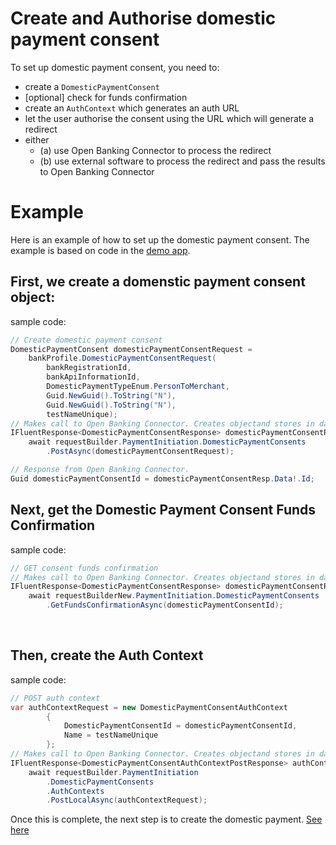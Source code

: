 # Create and Authorise domestic payment consent

To set up domestic payment consent, you need to:
- create a `DomesticPaymentConsent`
- [optional] check for funds confirmation
- create an `AuthContext` which generates an auth URL
- let the user authorise the consent using the URL which will generate a redirect
- either
    - (a) use Open Banking Connector to process the redirect
    - (b) use external software to process the redirect and pass the results to Open Banking Connector


# Example
Here is an example of how to set up the domestic payment consent. The example is based on code in the [demo app](../../../src/OpenBanking.ConsoleApp.Connector.CreateDomesticPaymentConsent/DomesticPaymentConsentMethods.cs#39).

## First, we create a domenstic payment consent object:
sample code: <br />
```csharp
// Create domestic payment consent
DomesticPaymentConsent domesticPaymentConsentRequest =
    bankProfile.DomesticPaymentConsentRequest(
        bankRegistrationId,
        bankApiInformationId,
        DomesticPaymentTypeEnum.PersonToMerchant,
        Guid.NewGuid().ToString("N"),
        Guid.NewGuid().ToString("N"),
        testNameUnique);
// Makes call to Open Banking Connector. Creates objectand stores in database.
IFluentResponse<DomesticPaymentConsentResponse> domesticPaymentConsentResp =
    await requestBuilder.PaymentInitiation.DomesticPaymentConsents
        .PostAsync(domesticPaymentConsentRequest);

// Response from Open Banking Connector.
Guid domesticPaymentConsentId = domesticPaymentConsentResp.Data!.Id;
```


## Next, get the Domestic Payment Consent Funds Confirmation 
sample code:
```csharp
// GET consent funds confirmation
// Makes call to Open Banking Connector. Creates objectand stores in database.
IFluentResponse<DomesticPaymentConsentResponse> domesticPaymentConsentResp4 =
    await requestBuilderNew.PaymentInitiation.DomesticPaymentConsents
        .GetFundsConfirmationAsync(domesticPaymentConsentId);
```

<br />

## Then, create the Auth Context
sample code:
```csharp
// POST auth context
var authContextRequest = new DomesticPaymentConsentAuthContext
        {
            DomesticPaymentConsentId = domesticPaymentConsentId,
            Name = testNameUnique
        };
// Makes call to Open Banking Connector. Creates objectand stores in database.
IFluentResponse<DomesticPaymentConsentAuthContextPostResponse> authContextResponse =
    await requestBuilder.PaymentInitiation
        .DomesticPaymentConsents
        .AuthContexts
        .PostLocalAsync(authContextRequest);
```

Once this is complete, the next step is to create the domestic payment. [See here](./create-domestic-payment.md)

